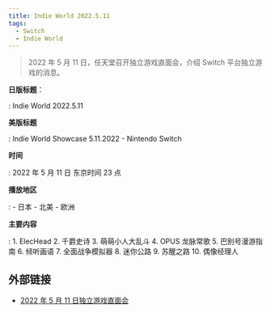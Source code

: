 ```yaml
---
title: Indie World 2022.5.11
tags:
  - Switch
  - Indie World
---
```


> 2022 年 5 月 11 日，任天堂召开独立游戏直面会，介绍 Switch 平台独立游戏的消息。

**日版标题**：

:	Indie World 2022.5.11

**美版标题**

:	Indie World Showcase 5.11.2022 - Nintendo Switch

**时间**

:	2022 年 5 月 11 日 东京时间 23 点

**播放地区**

:	- 日本
	- 北美
	- 欧洲

**主要内容**

:	1. ElecHead
	2. 千爵史诗
	3. 萌萌小人大乱斗
	4. OPUS 龙脉常歌
	5. 巴别号漫游指南
	6. 倾听画语
	7. 全面战争模拟器
	8. 迷你公路
	9. 苏醒之路
	10. 偶像经理人

## 外部链接

- [2022 年 5 月 11 日独立游戏直面会](https://www.bilibili.com/video/BV1FY4y187hk/)
